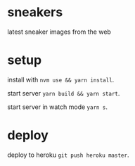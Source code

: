 # sneakers

latest sneaker images from the web

# setup

install with `nvm use && yarn install`.

start server `yarn build && yarn start`.

start server in watch mode `yarn s`.

# deploy

deploy to heroku `git push heroku master`.
